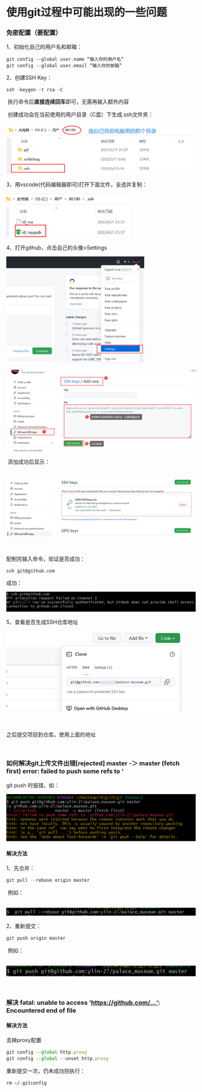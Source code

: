 # 使用git过程中可能出现的一些问题



### 免密配置（要配置）

1、初始化自己的用户名和邮箱：

```
git config --global user.name “输入你的用户名”
git config --global user.email “输入你的邮箱”
```



2、创建SSH Key：

```
ssh -keygen -t rsa -C
```

​     执行命令后**直接连续回车**即可，无需再输入额外内容

​     创建成功会在当前使用的用户目录（C盘）下生成.ssh文件夹：

​     <img src="https://github.com/ylin-27/palace-museum/blob/master/problems/image-20220602100430637.png" alt="image-20220602100430637" style="zoom:67%;" />  



3、用vscode(代码编辑器即可)打开下面文件，全选并复制：

​      <img src="https://github.com/ylin-27/palace-museum/blob/master/problems/image-20220602100701120.png" alt="image-20220602100701120" style="zoom: 67%;" />  



4、打开github，点击自己的头像>Settings

​      <img src="https://github.com/ylin-27/palace-museum/blob/master/problems/image-20220602102927850.png" alt="image-20220602102927850" style="zoom:67%;" />       



![image-20220602101421123](https://github.com/ylin-27/palace-museum/blob/master/problems/image-20220602101421123.png)



​    添加成功后显示：

​       ![image-20220602101926925](https://github.com/ylin-27/palace-museum/blob/master/problems/image-20220602101926925.png)  

​	

   配制完输入命令，验证是否成功：

```
ssh git@github.com
```

   成功：

 <img src="https://github.com/ylin-27/palace-museum/blob/master/problems/image-20220602103613492.png" alt="image-20220602103613492" style="zoom:67%;" /> 



5、查看是否生成SSH仓库地址

​      <img src="https://github.com/ylin-27/palace-museum/blob/master/problems/image-20220602103044617.png" alt="image-20220602103044617" style="zoom: 67%;" />  

​     

之后提交项目到仓库，使用上面的地址

 
<br>


### 如何解决git上传文件出错[rejected] master -＞ master (fetch first) error: failed to push some refs to ‘

git push 时报错，如：

![image-20220602093640683](https://github.com/ylin-27/palace-museum/blob/master/problems/image-20220602093640683.png) 

#### **解决方法**

1、先合并：

```javascript
git pull --rebase origin master
```

​      例如：

​      ![image-20220602093901679](https://github.com/ylin-27/palace-museum/blob/master/problems/image-20220602093901679.png)  

 

2、重新提交：

```javascript
git push origin master
```

​      例如：

​      ![image-20220602094305581](https://github.com/ylin-27/palace-museum/blob/master/problems/image-20220602094305581.png)  



<br>

### 解决 fatal: unable to access ‘https://github.com/...‘: Encountered end of file

#### 解决方法

去掉proxy配置

```javascript
git config --global http.proxy
git config --global --unset http.proxy
```

重新提交一次，仍未成功则执行：

```
rm ~/.gitconfig
```

